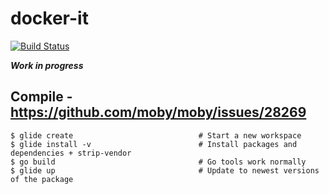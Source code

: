 # docker-it
[![Build Status](https://travis-ci.org/cloud-42/docker-it.svg?branch=master)](https://travis-ci.org/cloud-42/docker-it)

***Work in progress***


## Compile - https://github.com/moby/moby/issues/28269
```
$ glide create                            # Start a new workspace
$ glide install -v                        # Install packages and dependencies + strip-vendor
$ go build                                # Go tools work normally
$ glide up                                # Update to newest versions of the package
```